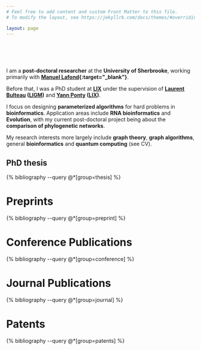 ```yaml
---
# Feel free to add content and custom Front Matter to this file.
# To modify the layout, see https://jekyllrb.com/docs/themes/#overriding-theme-defaults

layout: page
---
```

<br/><br/>
<br/><br/>
I am a **post-doctoral researcher** at the **University of Sherbrooke**, working primarily with
 **[Manuel Lafond](https://mlafond.recherche.usherbrooke.ca/){:target="_blank"}**.

Before that, I was a PhD student at **[LIX](https://www.lix.polytechnique.fr/)** 
under the supervision of **[Laurent Bulteau](http://igm.univ-mlv.fr/~bulteau/)
([LIGM](http://ligm.u-pem.fr/))**
and **[Yann Ponty](http://www.lix.polytechnique.fr/~ponty/) ([LIX](https://www.lix.polytechnique.fr/))**. 

I focus on designing **parameterized algorithms**
for hard problems in **bioinformatics**. Application areas include **RNA bioinformatics** and
**Evolution**, with my current post-doctoral project being about the **comparison of phylogenetic networks**.

My research interests more largely include **graph theory**, 
**graph algorithms**, general **bioinformatics** and **quantum computing** (see CV).

## PhD thesis

{% bibliography --query @*[group=thesis] %}

# Preprints

{% bibliography --query @*[group=preprint] %}

# Conference Publications

{% bibliography --query @*[group=conference] %}

# Journal Publications

{% bibliography --query @*[group=journal] %}

# Patents

{% bibliography --query @*[group=patents] %}
